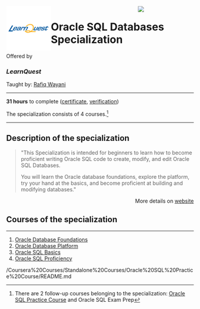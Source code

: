 
<a href="https://www.coursera.org/specializations/oracle-sql-databases">
  <img src="/img/Oracle_SQL_logo.avif" width="150" align="right">
</a>

<div width="120", height="120">
<img src="/img/LearnQuest_logo.png" width="120" align="left">
</div>
  
# Oracle SQL Databases Specialization

Offered by 
### *LearnQuest*

Taught by: [Rafiq Wayani](https://www.coursera.org/instructor/~76307871)

---

**31 hours** to complete ([certificate](./Coursera_Certificate_Oracle_SQL_Databases_Specialization.pdf), 
[verification](https://coursera.org/verify/specialization/G4DGMBX65PQK))

The specialization consists of 4 courses.[^follow-up] 

---

## Description of the specialization

>"This Specialization is intended for beginners to learn how to become proficient writing Oracle SQL code to create, modify, and edit Oracle SQL Databases. 
>
>You will learn the Oracle database foundations, explore the platform, try your hand at the basics, and become proficient at building and modifying databases."

<p align="right">More details on <a href="https://www.coursera.org/specializations/oracle-sql-databases">website</a></p>

## Courses of the specialization

---

1. [Oracle Database Foundations](./Oracle%20Database%20Foundations)
2. [Oracle Database Platform](./Oracle%20Database%20Platform)
3. [Oracle SQL Basics](./Oracle%20SQL%20Basics)
4. [Oracle SQL Proficiency](./Oracle%20SQL%20Proficiency)

[^follow-up]: There are 2 follow-up courses belonging to the specialization: [Oracle SQL Practice Course](../../Standalone%20Courses/Oracle%20SQL%20Practice%20Course) and Oracle SQL Exam Prep

/Coursera%20Courses/Standalone%20Courses/Oracle%20SQL%20Practice%20Course/README.md
